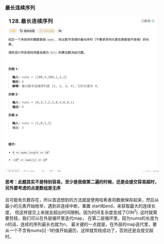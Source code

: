 ### 最长连续序列

![最长连续序列](../../images/longest_consecutive.png)

#### 思考：此题其实不是特别容易，至少是我做第二遍的时候，还是会提交容易超时，另外要考虑的点是数组是无序
且可能有负数存在，所以首选想到的方法就是使用哈希表将数据保存起来，然后从最小的元素开始枚举，遇到非连续中断，重置
start和end，来获取最大的连续长度， 但这样提交上来就会超出时间限制。因为时间复杂度变成了O(N<sup>2</sup>).
这时就需要剪枝，我们可以在外层循环里迭代map， 在第二层循环里，因为nums的长度为n的话，连续的序列最长也就为n， 
最关键的一点就是，在外层的map迭代里，要从一个不含有nums[i] -1的值开始遍历，这样就剪枝成功了，否则还是会提交超时。
